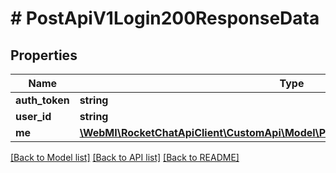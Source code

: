# # PostApiV1Login200ResponseData

## Properties

Name | Type | Description | Notes
------------ | ------------- | ------------- | -------------
**auth_token** | **string** |  | [optional]
**user_id** | **string** |  | [optional]
**me** | [**\WebMI\RocketChatApiClient\CustomApi\Model\PostApiV1Login200ResponseDataMe**](PostApiV1Login200ResponseDataMe.md) |  | [optional]

[[Back to Model list]](../../README.md#models) [[Back to API list]](../../README.md#endpoints) [[Back to README]](../../README.md)
